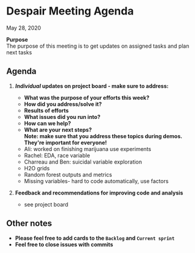 # Despair Meeting Agenda

May 28, 2020

**Purpose**  
The purpose of this meeting is to get updates on assigned tasks and plan next tasks

## Agenda
   
1. **_Individual_ updates on project board - make sure to address:**  
    - **What was the purpose of your efforts this week?**    
    - **How did you address/solve it?**  
    - **Results of efforts**  
    - **What issues did you run into?**  
    - **How can we help?**  
    - **What are your next steps?**    
   **Note:  make sure that you address these topics during demos.  They're important for everyone!**   
   - Ali: worked on finishing marijuana use experiments
   - Rachel: EDA, race variable
   - Charreau and Ben: suicidal variable exploration
   - H2O grids
   - Random forest outputs and metrics
   - Missing variables- hard to code automatically, use factors
    
2. **Feedback and recommendations for improving code and analysis**
    - see project board
    
## Other notes
- **Please feel free to add cards to the `Backlog` and `Current sprint`**
- **Feel free to close issues with commits**
